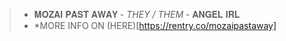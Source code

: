 >-   𝐌𝐎𝐙𝐀𝐈 𝐏𝐀𝐒𝐓 𝐀𝐖𝐀𝐘  -  *THEY / THEM*  - 𝐀𝐍𝐆𝐄𝐋 𝐈𝐑𝐋
>-   *MORE INFO ON (HERE)[https://rentry.co/mozaipastaway]
